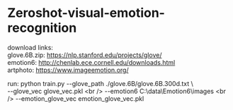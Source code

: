 # Zeroshot-visual-emotion-recognition

download links: <br />
glove.6B.zip: https://nlp.stanford.edu/projects/glove/ <br />
emotion6: http://chenlab.ece.cornell.edu/downloads.html <br />
artphoto: https://www.imageemotion.org/ <br />


run: python train.py --glove_path ./glove.6B/glove.6B.300d.txt \ <br />
                    --glove_vec glove_vec.pkl \<br />
                    --emotion6 C:\data\Emotion6\images \<br />
                    --emotion_glove_vec emotion_glove_vec.pkl
